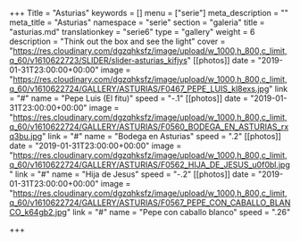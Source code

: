 +++
Title = "Asturias"
keywords = []
menu = ["serie"]
meta_description = ""
meta_title = "Asturias"
namespace = "serie"
section = "galeria"
title = "asturias.md"
translationkey = "serie6"
type = "gallery"
weight = 6
description = "Think out the box and see the light"
cover = "https://res.cloudinary.com/dgzqhksfz/image/upload/w_1000,h_800,c_limit,q_60/v1610622723/SLIDER/slider-asturias_kifjys"
[[photos]]
date = "2019-01-31T23:00:00+00:00"
image = "https://res.cloudinary.com/dgzqhksfz/image/upload/w_1000,h_800,c_limit,q_60/v1610622724/GALLERY/ASTURIAS/F0467_PEPE_LUIS_kl8exs.jpg"
link = "#"
name = "Pepe Luis (El fitu)"
speed = "-.1"
[[photos]]
date = "2019-01-31T23:00:00+00:00"
image = "https://res.cloudinary.com/dgzqhksfz/image/upload/w_1000,h_800,c_limit,q_60/v1610622724/GALLERY/ASTURIAS/F0560_BODEGA_EN_ASTURIAS_rxq3bu.jpg"
link = "#"
name = "Bodega en Asturias"
speed = ".2"
[[photos]]
date = "2019-01-31T23:00:00+00:00"
image = "https://res.cloudinary.com/dgzqhksfz/image/upload/w_1000,h_800,c_limit,q_60/v1610622724/GALLERY/ASTURIAS/F0562_HIJA_DE_JESUS_u0f0bl.jpg"
link = "#"
name = "Hija de Jesus"
speed = "-.2"
[[photos]]
date = "2019-01-31T23:00:00+00:00"
image = "https://res.cloudinary.com/dgzqhksfz/image/upload/w_1000,h_800,c_limit,q_60/v1610622724/GALLERY/ASTURIAS/F0567_PEPE_CON_CABALLO_BLANCO_k64gb2.jpg"
link = "#"
name = "Pepe con caballo blanco"
speed = ".26"

+++
